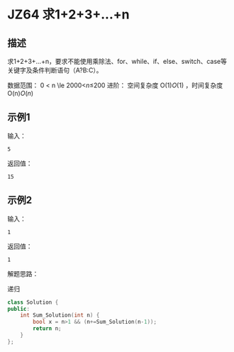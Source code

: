 # **JZ64** **求1+2+3+...+n**

## 描述

求1+2+3+...+n，要求不能使用乘除法、for、while、if、else、switch、case等关键字及条件判断语句（A?B:C）。

数据范围： 0 < n \le 2000<*n*≤200
进阶： 空间复杂度 O(1)*O*(1) ，时间复杂度 O(n)*O*(*n*)

## 示例1

输入：

```
5
```

返回值：

```
15
```

## 示例2

输入：

```
1
```

返回值：

```
1
```



解题思路：

递归

```c++
class Solution {
public:
    int Sum_Solution(int n) {
        bool x = n>1 && (n+=Sum_Solution(n-1));
        return n;
    }
};
```